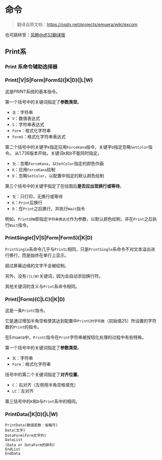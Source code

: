 <!-- <script setup>
import PrintCommandChooser from './PrintCommandChooser.vue'
</script> -->
# 命令

> 翻译自原文档：https://osdn.net/projects/emuera/wiki/excom

也可跳转至：[风飏@df32翻译版](Command-df32)

## Print系

### Print 系命令辅助选择器

<PrintCommandChooser />

### Print(|V|S|Form|FormS)(|K|D)(|L|W)

这是PRINT系统的基本指令。

第一个括号中的关键词指定了**参数类型**。

- `无`：字符串
- `V`：数值表达式
- `S`：字符串表达式
- `Form`：格式化字符串
- `FormS`：格式化字符串表达式

第二个括号中的关键字`K`指定应用`ForceKana`指令，关键字`D`指定忽略`SetColor`指令。 从1.736版本开始，关键词`K`和`D`不能同时指定。

- `无`：忽略`ForceKana`，以`SetColor`指定的颜色作画
- `K`：应用`ForceKana`绘制
- `D`：忽略`SetColor`，以配置中指定的默认颜色绘制

第三个括号中的关键字指定了在绘图后**是否应出现换行或等待**。

- `无`：只打印，无换行或等待
- `K`：`Print`后换行
- `D`：在`Print`之后换行，并执行`Wait`指令

例如，`PrintSDW`即指定`字符串表达式`作为参数，以默认颜色绘制，并在`Print`之后执行`Wait`指令。

### PrintSingle(|V|S|Form|FormS)(|K|D)

`PrintSingle`系命令几乎与`PrintL`相同，只是`PrintSingle`系命令不对文本溢出进行换行，而是始终在单行上显示。

超过屏幕边缘的文字不会被绘制。

另外，没有`(|L|W)`关键词，因为会自动添加换行符。

其他关键词的含义与`Print`系命令相同。

### Print(|Form)(C|LC)(|K|D)

这是一条`PrintC`指令。

它是通过增加半角空格使其达到配置中`PrintC的字符数`（初始值25）所设置的字符数的`Print`的指令。

在Emuera中，`PrintC`指令在`Print`字符串被按钮化处理的过程中有些特殊。

第一个括号中的关键词指定了**参数类型**。

- `无`：字符串
- `Form`：格式化字符串

括号中的第二个关键词指定了**对齐位置**。

- `C`：右对齐（左侧用半角空格填充）
- `LC`：左对齐

第三括号中的`K`和`D`与`Print`系中的相同。

### PrintData(|K|D)(|L|W)

```erb
PrintData(数値変数：省略可)
Data(文字)
DataForm(Form文字列)
DataList
(Data or DataForm的排列)
EndList
EndData
```

